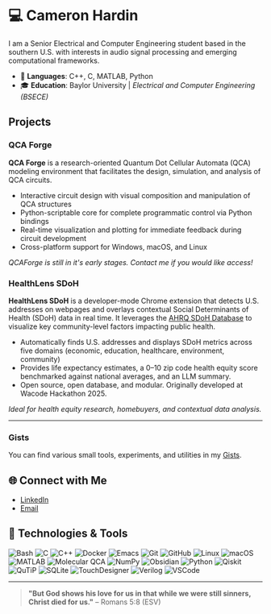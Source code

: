 # 💻 Cameron Hardin

<!--![Header](https://your-header-image-link.com) <!-- Optional: Add a custom header image -->
I am a Senior Electrical and Computer Engineering student based in the southern U.S. with interests in audio signal processing and emerging computational frameworks.

- 🔧 **Languages**: C++, C, MATLAB, Python
- 🎓 **Education**: Baylor University  |  *Electrical and Computer Engineering (BSECE)*

## Projects
### QCA Forge
**QCA Forge** is a research-oriented Quantum Dot Cellular Automata (QCA) modeling environment that facilitates the design, simulation, and analysis of QCA circuits.

- Interactive circuit design with visual composition and manipulation of QCA structures
- Python-scriptable core for complete programmatic control via Python bindings
- Real-time visualization and plotting for immediate feedback during circuit development
- Cross-platform support for Windows, macOS, and Linux

*QCAForge is still in it's early stages. Contact me if you would like access!*

### HealthLens SDoH
**HealthLens SDoH** is a developer-mode Chrome extension that detects U.S. addresses on webpages and overlays contextual Social Determinants of Health (SDoH) data in real time. It leverages the [AHRQ SDoH Database](https://www.ahrq.gov/sdoh/data-analytics/sdoh-data.html) to visualize key community-level factors impacting public health.

- Automatically finds U.S. addresses and displays SDoH metrics across five domains (economic, education, healthcare, environment, community)
- Provides life expectancy estimates, a 0–10 zip code health equity score benchmarked against national averages, and an LLM summary.
- Open source, open database, and modular. Originally developed at Wacode Hackathon 2025.

*Ideal for health equity research, homebuyers, and contextual data analysis.*


---

### Gists
You can find various small tools, experiments, and utilities in my [Gists](https://gist.github.com/CamKHardin).
<!-- [Personal Website](https://camkhardin.github.io/myWebsite404/)  (in development) -->

## 🌐 Connect with Me
- [LinkedIn](https://www.linkedin.com/in/camkhardin/)
- [Email](mailto:Cameron_Hardin1@baylor.edu)
<!-- - ![](https://komarev.com/ghpvc/?username=CamKHardin) -->

## 🔧 Technologies & Tools

![Bash](https://img.shields.io/badge/Bash-%23121011.svg?style=for-the-badge&logo=gnu-bash&logoColor=white)
![C](https://img.shields.io/badge/C-%23A8B9CC.svg?style=for-the-badge&logo=c&logoColor=white)
![C++](https://img.shields.io/badge/C%2B%2B-%2300599C.svg?style=for-the-badge&logo=c%2B%2B&logoColor=white)
![Docker](https://img.shields.io/badge/Docker-%232496ED.svg?style=for-the-badge&logo=docker&logoColor=white)
![Emacs](https://img.shields.io/badge/Emacs-%237F5AB6.svg?style=for-the-badge&logo=gnu-emacs&logoColor=white)
![Git](https://img.shields.io/badge/Git-%23F05032.svg?style=for-the-badge&logo=git&logoColor=white)
![GitHub](https://img.shields.io/badge/GitHub-%23181717.svg?style=for-the-badge&logo=github&logoColor=white)
![Linux](https://img.shields.io/badge/Linux-%23FCC624.svg?style=for-the-badge&logo=linux&logoColor=black)
![macOS](https://img.shields.io/badge/macOS-%23999999.svg?style=for-the-badge&logo=apple&logoColor=white)
![MATLAB](https://img.shields.io/badge/MATLAB-%23FF7200.svg?style=for-the-badge&logo=mathworks&logoColor=white)
![Molecular QCA](https://img.shields.io/badge/Molecular%20QCA-%2300BFFF.svg?style=for-the-badge)
![NumPy](https://img.shields.io/badge/NumPy-%230132A5.svg?style=for-the-badge&logo=numpy&logoColor=white)
![Obsidian](https://img.shields.io/badge/Obsidian-%23483699.svg?style=for-the-badge&logo=obsidian&logoColor=white)
![Python](https://img.shields.io/badge/Python-%233776AB.svg?style=for-the-badge&logo=python&logoColor=white)
![Qiskit](https://img.shields.io/badge/Qiskit-%236929D0.svg?style=for-the-badge&logo=qiskit&logoColor=white)
![QuTiP](https://img.shields.io/badge/QuTiP-%2300BFFF.svg?style=for-the-badge)
![SQLite](https://img.shields.io/badge/SQLite-%23003B57.svg?style=for-the-badge&logo=sqlite&logoColor=white)
![TouchDesigner](https://img.shields.io/badge/TouchDesigner-%23000000.svg?style=for-the-badge&logo=derivative&logoColor=white)
![Verilog](https://img.shields.io/badge/Verilog-%23A8B9CC.svg?style=for-the-badge)
![VSCode](https://img.shields.io/badge/VSCode-%23007ACC.svg?style=for-the-badge&logo=visual-studio-code&logoColor=white)

- - -
> **"But God shows his love for us in that while we were still sinners, Christ died for us."** – Romans 5:8 (ESV) 


<!--![Footer](https://your-footer-image-link.com) <!-- Optional: Add a custom footer image -->
